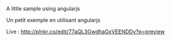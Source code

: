 A little sample using angularjs 


Un petit exemple en utilisant angularjs 
 
Live : http://plnkr.co/edit/77aQL3GwdhaGxVEENDDv?p=preview
